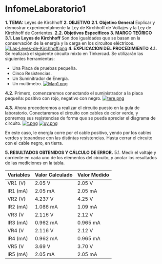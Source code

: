 # InfomeLaboratorio1
**1. TEMA:**
Leyes de Kirchhoff
**2. OBJETIVO**
**2.1. Objetivo General**
Explicar y demostrar experimentalmente la Ley de Kirchhoff de Voltajes y la Ley de
Kirchhoff de Corrientes.
**2.2. Objetivos Específicos**
**3. MARCO TEÓRICO**
**3.1. Las Leyes de Kirchhoff**
Son dos igualdades que se basan en la conservación de la energía y la carga en los circuitos eléctricos.
[![Las-Leyes-de-Kirchhoff.png](https://i.postimg.cc/Hs5w5Zh7/Las-Leyes-de-Kirchhoff.png)](https://postimg.cc/RNSJxR9M)
**4. EXPLICACIÓN DEL PROCEDIMIENTO**
**4.1.** Se realizará el siguiente circuito mixto en Tinkercad. Se utilizarán las siguientes herramientas:
- Una Placa de pruebas pequeña.
- Cinco Resistencias.
- Un Suminitrador de Energía.
- Un multímetro.
[![Map1.png](https://i.postimg.cc/qvspFv0Q/Map1.png)](https://postimg.cc/MnGkMxnj)

**4.2.** Primero, comenzaremos conectando el suministrador a la placa pequeña: positivo con rojo, negativo con negro.
[![tere.png](https://i.postimg.cc/Hn66n5Q3/tere.png)](https://postimg.cc/8frRn7Xr)

**4.3.** Ahora procederemos a realizar el circuito puesto en la guía de laboratorio. Conectaremos el circuito con cables de color verde, y ponremos sus resistencias de forma que se pueda apreciar el diagrama de circuito.
[![t.png](https://i.postimg.cc/vTvZV8B0/t.png)](https://postimg.cc/Cnz0ygb8)
[![uy.png](https://i.postimg.cc/dtdznNjK/uy.png)](https://postimg.cc/qzJbvLFm)

En este caso, le energía corre por el cable positivo, yendo por los cables verdes y topandose con las distintas resistencias. Hasta cerrar el circuito con el cable negro, en tierra.

**5. RESULTADOS OBTENIDOS Y CÁLCULO DE ERROR.**
5.1. Medir el voltaje y corriente en cada uno de los elementos del circuito, y anotar los
resultados de las mediciones en la tabla.

| Variables  | Valor Calculado  | Valor Medido  |
| ------------ | ------------ | ------------ |
|  VR1 (V) |  2.05 V   | 2.05 V  |
|  IR1 (mA) | 2.05 mA  | 2.05 mA  |
|  VR2 (V) | 4.237 V  | 4.25 V  |
|  IR2 (mA)| 1.086 mA | 1.09 mA  |
| VR3 (V  | 2.116 V  | 2.12 V  |
| IR3 (mA)  | 0.962 mA  | 0.965 mA  |
|  VR4 (V | 2.116 V  | 2.12 V  |
| IR4 (mA) | 0.962 mA  | 0.965 mA   |
| VR5 (V  | 3.69 V  | 3.70 V  |
| IR5 (mA)  |  2.05 mA | 2.05 mA  |



